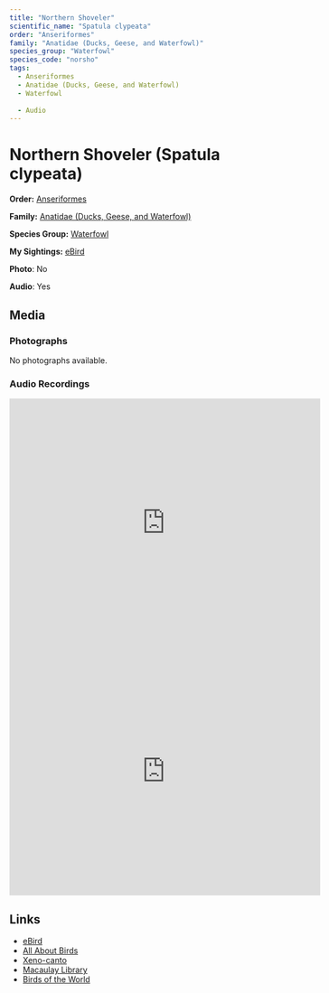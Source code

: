 ```yaml
---
title: "Northern Shoveler"
scientific_name: "Spatula clypeata"
order: "Anseriformes"
family: "Anatidae (Ducks, Geese, and Waterfowl)"
species_group: "Waterfowl"
species_code: "norsho"
tags: 
  - Anseriformes
  - Anatidae (Ducks, Geese, and Waterfowl)
  - Waterfowl
  
  - Audio
---
```


# Northern Shoveler (Spatula clypeata)

**Order:** [Anseriformes](/tags/anseriformes)

**Family:** [Anatidae (Ducks, Geese, and Waterfowl)](/tags/anatidae-ducks-geese-and-waterfowl)

**Species Group:** [Waterfowl](/tags/waterfowl)

**My Sightings:** [eBird](https://ebird.org/lifelist?r=world&time=life&spp=norsho)

**Photo**: No 

**Audio**: Yes

## Media
### Photographs
No photographs available.

### Audio Recordings
<iframe src="https://macaulaylibrary.org/asset/626995447/embed" width="550" height="440" frameborder="0" allowfullscreen></iframe>
<iframe src="https://macaulaylibrary.org/asset/626915520/embed" width="550" height="440" frameborder="0" allowfullscreen></iframe>

## Links
* [eBird](https://ebird.org/species/norsho) 
* [All About Birds](https://www.allaboutbirds.org/guide/norsho) 
* [Xeno-canto](https://www.xeno-canto.org/species/spatula-clypeata) 
* [Macaulay Library](https://search.macaulaylibrary.org/catalog?taxonCode=norsho&sort=rating_rank_desc)
* [Birds of the World](https://birdsoftheworld.org/bow/species/norsho)
